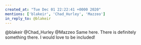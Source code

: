 ```yaml
---
created_at: "Tue Dec 01 22:22:41 +0000 2020"
mentions: ['blakeir', 'Chad_Hurley', 'Mazzeo']
in_reply_to: @blakeir
---
```


@blakeir @Chad_Hurley @Mazzeo Same here. There is definitely something there. I would love to be included!